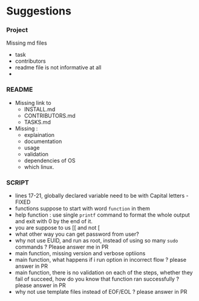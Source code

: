 # Suggestions

### Project
Missing md files
  - task
  - contributors
  - readme file is not informative at all
  - 

### README
- Missing link to
  - INSTALL.md
  - CONTRIBUTORS.md
  - TASKS.md
- Missing :
  - explaination
  - documentation
  - usage
  - validation
  - dependencies of OS
  - which linux.


### SCRIPT
- lines 17-21, globally declared variable need to be with Capital letters - FIXED
- functions suppose to start with word `function` in them
- help function : use single `printf` command to format the whole output and exit with 0 by the end of it.
- you are suppose to us [[ and not [
- what other way you can get password from user?
- why not use EUID, and run as root, instead of using so many `sudo` commands ? Please answer me in PR
- main function, missing version and verbose optiions
- main function, what happens if i run option in incorrect flow ? please answer in PR
- main function, there is no validation on each of the steps, whether they fail of succeed, how do you know that function ran successfully ? please answer in PR
- why not use template files instead of EOF/EOL ? please answer in PR
